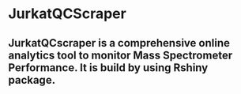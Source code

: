 # JurkatQCScraper

## JurkatQCscraper is a comprehensive online analytics tool to monitor Mass Spectrometer Performance. It is build by using Rshiny package.
